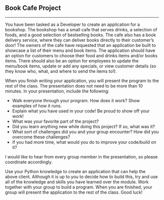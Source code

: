 ## Book Cafe Project
---

You have been tasked as a Developer to create an application for a bookshop. The bookshop has a small cafe that serves drinks, a selection of foods, and a good selection of bestselling books. 
The cafe also has a book delivery service, where they can deliver books directly to their customer’s door! 
The owners of the cafe have requested that an application be built to showcase a list of their menu and book items. 
The application should have an option for customers to choose their food and drinks items and/or books items. There should also be an option for employees to update the menu/book items, 
update or add any specials, or view customer details (so they know who, what, and where to send the items to!).

When you finish writing your application, you will present the program to the rest of the class. The presentation does not need to be more than 10 minutes. 
In your presentation, include the following:

- Walk everyone through your program. How does it work? Show examples of how it runs.
- Explain what you have used in your code! Be proud to show off your work!
- What was your favorite part of the project?
- Did you learn anything new while doing this project? If so, what was it?
- What sort of challenges did you and your group encounter? How did you overcome these challenges?
- If you had more time, what would you do to improve your code/build on it?

I would like to hear from every group member in the presentation, so please coordinate accordingly.  

Use your Python knowledge to create an application that can help the above client. Although it is up to you to decide how to build this, try and use all of the knowledge and skills you have 
learned over the module. Work together with your group to build a program. When you are finished, your group will present the application to the rest of the class. Good luck!
